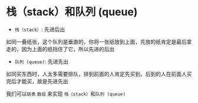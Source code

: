 # 栈（stack）和队列 (queue)

* `栈（stack）`: 先进后出

如同一叠纸张，这个队列是垂直的，你将一张纸放到上面，先放的纸肯定是最后拿走的，因为上面的纸挡住了它，所以先进的后出

* `队列 (queue)`: 先进先出

如同买东西时，人太多需要排队，排到前面的人肯定先买到，后到的人在前面人买完后才能买，故是先进先出

我们可以`链表` `数组` 来实现 `栈（stack）`和`队列 (queue)`